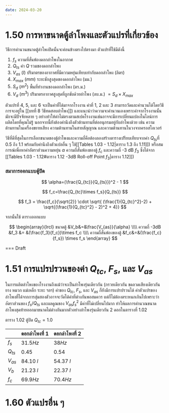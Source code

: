 ```yaml
---
date: 2024-03-20
---
```

# 1.50 การหาขนาดตู้ลำโพงและตัวแปรที่เกี่ยวข้อง

วิธีการคำนวนขนาดตู้ลำโพงปิดนั้นจะค่อนข้างตรงไปตรงมา ตัวแปรที่ใช้มีดังนี้

1. $f_s$ ความที่สั่นพ้องดอกลำโพงในอากาศ
2. $Q_{ts}$ ค่า $Q$ รวมของดอกลำโพง
3. $V_{as}$ ($l$) ปริมาตรของอากาศที่มีความหยุ่นเทียบเท่ากับดอกลำโพง (ลิตร)
4. $X_{max}$ ($mm$) ระยะชักสูงสุดของดอกลำโพง (มม.)
5. $S_d$ ($m^2$) พื้นที่ทำงานของดอกลำโพง (ตร.ม.)
6. $V_d$ ($m^3$) ปริมาตรอากาศสูงสุดที่ถูกขับด้วยลำโพง (ลบ.ม.) $= S_d \times X_{max}$

ตัวแปรที่ 4, 5, และ 6 จะเป็นค่าที่ได้มาจากโรงงาน ค่าที่ 1, 2 และ 3 สามารถวัดและคำนวนได้โดยวิธีการจะอยู่ใน [[บทที่ 8 วิธีทดสอบลำโพง]]) และแนะนำว่าความจะคำนวนเองเพราะค่าจากโรงงานนั้นมักจะมีปัจจัยหลาย ๆ อย่างทำให้ค่าไม่ตรงตามสเปคโรงงานเช่นอาจจะมีการเปลี่ยนแปลงในไลน์การผลิตโดยที่คุณไม่รู้ นอกจากนี้ยังต้องคำนึงถึงตัวต้านทานที่ต่ออนุกรมอยู่กับลำโพงด้วย เช่น ความต้านทานในเครื่องขยายเสียง ความต้านทานในสายสัญญาณ และความต้านทานในวงจากครอสโอเวอร์

วิธีที่ดีที่สุดในการเลือกขนาดของตู้ลำโพงและความถี่คือต้องลองสร้างตารางเปรียบเทียบจากค่า $Q_{ts}$ที่ 0.5 ถึง 1.1 พร้อมกับคำนึงถึงตัวแปลอื่น ๆ ใช้[[Tables 1.03 - 1.12|ตาราง 1.3 ถึง 1.11]]) หรือสมการณ์เพื่อหาค่าอัตราส่วนความหยุ่น $\alpha$ ความถี่สั่นพ้องของตู้ $f_c$ และความถี่ -3 dB $f_3$ ซึ่งได้จาก [[Tables 1.03 - 1.12#ตาราง 1.12 -3dB Roll-off Point $f_3$|ตาราง 1.12]])

### สมาการออกแบบตู้ปิด

$$ \alpha=(\frac{Q_{tc}}{Q_{ts}})^2 - 1 $$

$$ f_c=\frac{Q_{tc}\times f_s}{Q_{ts}} $$

$$ f_3 = \frac{f_c}{\sqrt{2}} \cdot \sqrt{ (\frac{1}{Q_{tc}^2}-2) + \sqrt{(\frac{1}{Q_{tc}^2} - 2)^2 + 4}} $$

จากนั้นใช้ ตารางออกแบบ

$$ \begin{array}{lrcl} ขนาดตู้ &V_b&=&\frac{V_{as}}{\alpha} \\\\ ความถี่ -3dB &f_3 &= &(\frac{f_3}{f_c})\times f_c \\\\ ความถี่สั่นพ้องของตู้ &f_c&=&(\frac{f_c}{f_s}) \times f_s \end{array} $$

=== Draft

# 1.51 การแปรปรวนของค่า $Q_{tc}$, $F_s$, และ $V_{as}$

ในการผลิตลำโพงของโรงงานถึงแม้ว่าจะเป็นลำโพงรุ่นเดียวกัน (กรวยเดียวกัน ขดลวดเสียงเดียวกัน ยาง หมวก แม่เหล็ก ระยะ ฯลฯ) ค่าของ $Q_{tc}$, $F_s$, และ $V_{as}$ ก็ยังมีการแปรปรวนได้ ค่าตัวแปรของลำโพงที่ได้จากการสุ่มสองตัวอาจจะวัดได้ค่าที่ต่างกันพอสมควร แต่ก็ไม่ต้องตระหนกเกินไปเพราะว่าอัตราส่วนของ $f_s/Q_{ts}$ และผลคูณของ $V_{as}f_s^2$ มีค่าที่ไม่เปลี่ยนไปมาก ทำให้ผลการคำนวณขนาดลำโพงสุดท้ายออกมาขนาดไม่ต่างกันมากตัวอย่างลำโพงรุ่นเดียวกัน 2 ดอกในตารางที่ 1.02

ตาราง 1.02
ตู้ปิด $Q_{tc}=1.0$

|          | ดอกลำโพงที่ 1 | ดอกลำโพงที่ 2 |
| -------- | ------------- | ------------- |
| $f_s$    | $31.5 Hz$     | $38 Hz$       |
| $Q_{ts}$ | $0.45$        | $0.54$        |
| $V_{as}$ | $84.10\;l$    | $54.37\;l$    |
| $V_b$    | $21.23\;l$    | $22.37\;l$    |
| $f_c$    | $69.9Hz$      | $70.4Hz$      |

# 1.60 ตัวแปรอื่น ๆ
